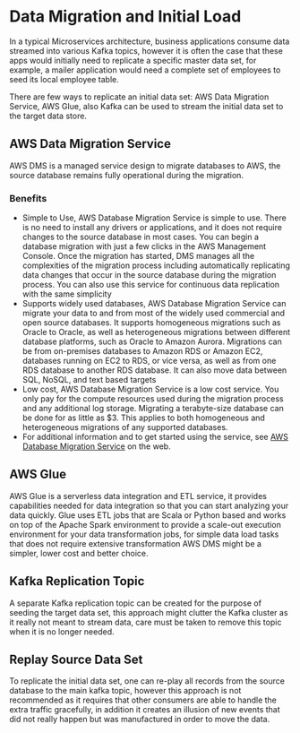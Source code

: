 # Data Migration and Initial Load

In a typical Microservices architecture, business applications consume data streamed into various Kafka topics, however it is often the case that these apps would initially need to replicate a specific master data set, for example, a mailer application would need a complete set of employees to seed its local employee table.

There are few ways to replicate an initial data set: AWS Data Migration Service, AWS Glue, also Kafka can be used to stream the initial data set to the target data store.

## AWS Data Migration Service

AWS DMS is a managed service design to migrate databases to AWS, the source database remains fully operational during the migration.

### Benefits

- Simple to Use, AWS Database Migration Service is simple to use. There is no need to install any drivers or applications, and it does not require changes to the source database in most cases. You can begin a database migration with just a few clicks in the AWS Management Console. Once the migration has started, DMS manages all the complexities of the migration process including automatically replicating data changes that occur in the source database during the migration process. You can also use this service for continuous data replication with the same simplicity
- Supports widely used databases, AWS Database Migration Service can migrate your data to and from most of the widely used commercial and open source databases. It supports homogeneous migrations such as Oracle to Oracle, as well as heterogeneous migrations between different database platforms, such as Oracle to Amazon Aurora. Migrations can be from on-premises databases to Amazon RDS or Amazon EC2, databases running on EC2 to RDS, or vice versa, as well as from one RDS database to another RDS database. It can also move data between SQL, NoSQL, and text based targets
- Low cost, AWS Database Migration Service is a low cost service. You only pay for the compute resources used during the migration process and any additional log storage. Migrating a terabyte-size database can be done for as little as $3. This applies to both homogeneous and heterogeneous migrations of any supported databases.
- For additional information and to get started using the service, see [AWS Database Migration Service](https://aws.amazon.com/dms/) on the web.

## AWS Glue

AWS Glue is a serverless data integration and ETL service, it provides capabilities needed for data integration so that you can start analyzing your data quickly. Glue uses ETL jobs that are Scala or Python based and works on top of the Apache Spark environment to provide a scale-out execution environment for your data transformation jobs, for simple data load tasks that does not require extensive transformation AWS DMS might be a simpler, lower cost and better choice.

## Kafka Replication Topic

A separate Kafka replication topic can be created for the purpose of seeding the target data set, this approach might clutter the Kafka cluster as it really not meant to stream data, care must be taken to remove this topic when it is no longer needed.

## Replay Source Data Set

To replicate the initial data set, one can re-play all records from the source database to the main kafka topic, however this approach is not recommended as it requires that other consumers are able to handle the extra traffic gracefully, in addition it creates an illusion of new events that did not really happen but was manufactured in order to move the data.

